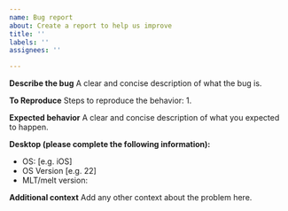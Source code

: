 ```yaml
---
name: Bug report
about: Create a report to help us improve
title: ''
labels: ''
assignees: ''

---
```


**Describe the bug**
A clear and concise description of what the bug is.

**To Reproduce**
Steps to reproduce the behavior:
1. 

**Expected behavior**
A clear and concise description of what you expected to happen.

**Desktop (please complete the following information):**
 - OS: [e.g. iOS]
 - OS Version [e.g. 22]
- MLT/melt version: 

**Additional context**
Add any other context about the problem here.
